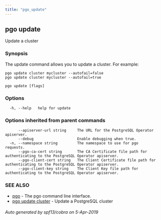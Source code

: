 ```yaml
---
title: "pgo_update"
---
```

## pgo update

Update a cluster

### Synopsis

The update command allows you to update a cluster. For example:

	pgo update cluster mycluster --autofail=false
	pgo update cluster mycluster --autofail=true

```
pgo update [flags]
```

### Options

```
  -h, --help   help for update
```

### Options inherited from parent commands

```
      --apiserver-url string     The URL for the PostgreSQL Operator apiserver.
      --debug                    Enable debugging when true.
  -n, --namespace string         The namespace to use for pgo requests.
      --pgo-ca-cert string       The CA Certificate file path for authenticating to the PostgreSQL Operator apiserver.
      --pgo-client-cert string   The Client Certificate file path for authenticating to the PostgreSQL Operator apiserver.
      --pgo-client-key string    The Client Key file path for authenticating to the PostgreSQL Operator apiserver.
```

### SEE ALSO

* [pgo](/operatorcli/cli/pgo/)	 - The pgo command line interface.
* [pgo update cluster](/operatorcli/cli/pgo_update_cluster/)	 - Update a PostgreSQL cluster

###### Auto generated by spf13/cobra on 5-Apr-2019
